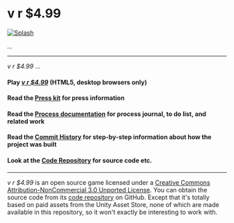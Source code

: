 # v r $4.99

[![Splash]()]()

*...*

---

*v r $4.99* ...

#### Play [*v r $4.99*](https://pippinbarr.github.io/v-r-4-99) (HTML5, desktop browsers only)
#### Read the [Press kit](https://pippinbarr.github.io/v-r-4-99/press/) for press information
#### Read the [Process documentation](https://pippinbarr.github.io/v-r-4-99/process/) for process journal, to do list, and related work
#### Read the [Commit History](https://github.com/pippinbarr/v-r-4-99/commits/master) for step-by-step information about how the project was built
#### Look at the [Code Repository](https://github.com/pippinbarr/v-r-4-99) for source code etc.

---

*v r $4.99* is an open source game licensed under a [Creative Commons Attribution-NonCommercial 3.0 Unported License](http://creativecommons.org/licenses/by-nc/3.0/). You can obtain the source code from its [code repository](https://github.com/pippinbarr/v-r-4-99) on GitHub. Except that it's totally based on paid assets from the Unity Asset Store, none of which are made available in this repository, so it won't exactly be interesting to work with.

